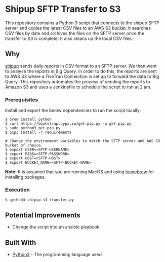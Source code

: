 # Shipup SFTP Transfer to S3

This repository contains a Python 3 script that connects to the shipup SFTP server and copies the latest CSV files to an AWS S3 bucket. It searches CSV files by date and archives the files on the SFTP server once the transfer to S3 is complete. It also cleans up the local CSV files.

## Why

[shipup](https://www.shipup.co/) sends daily reports in CSV format to an SFTP server. We then want to analyse the reports in Big Query. In order to do this, the reports are sent to AWS S3 where a FiveTran Connection is set up to forward the data to Big Query. This repository automates the process of sending the reports to Amazon S3 and uses a Jenkinsfile to schedule the script to run at 2 am.

### Prerequisites

Install and export the below dependencies to run the script locally:

```shell
$ brew install python
$ curl https://bootstrap.pypa.io/get-pip.py -o get-pip.py
$ sudo python3 get-pip.py
$ pip3 install -r requirements
```

```shell 
# Change the environment variables to match the SFTP server and AWS S3 bucket of choice.
$ export USER=<SFTP-USERNAME>
$ export PASS=<SFTP-PASSWORD>
$ export HOST=<SFTP-HOST>
$ export BUCKET_NAME=<SFTP-BUCKET-NAME>
```

**Note:** It is assumed that you are running MacOS and using [homebrew](https://brew.sh/) for installing packages.

### Execution

```shell
$ python3 shipup-s3-transfer.py
```

## Potential Improvements

* Change the script into an ansible playbook

## Built With

* [Python3](https://www.python.org/download/releases/3.0/) - The programming language used